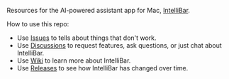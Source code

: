 Resources for the AI-powered assistant app for Mac, [IntelliBar](https://intellibar.app/).

How to use this repo:

- Use [Issues](https://github.com/intellibar/main/issues) to tells about things that don't work.
- Use [Discussions](https://github.com/intellibar/main/discussions) to request features, ask questions, or just chat about IntelliBar.  
- Use [Wiki](https://github.com/intellibar/main/wiki) to learn more about IntelliBar.
- Use [Releases](https://github.com/intellibar/main/releases) to see how IntelliBar has changed over time.
